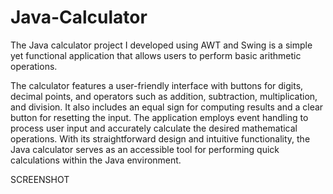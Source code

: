 # Java-Calculator
The Java calculator project I developed using AWT and Swing is a simple yet functional application that allows users to perform basic arithmetic operations.

The calculator features a user-friendly interface with buttons for digits, decimal points, and operators such as addition, subtraction, multiplication, and division. It also includes an equal sign for computing results and a clear button for resetting the input. The application employs event handling to process user input and accurately calculate the desired mathematical operations. With its straightforward design and intuitive functionality, the Java calculator serves as an accessible tool for performing quick calculations within the Java environment.

SCREENSHOT 

